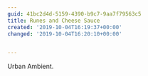 ```yaml
---
guid: 41bc2d4d-5159-4390-b9c7-9aa7f79563c5
title: Runes and Cheese Sauce
created: '2019-10-04T16:19:37+00:00'
changed: '2019-10-04T16:20:10+00:00'


---
```


Urban Ambient.
